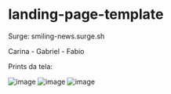 # landing-page-template
Surge: smiling-news.surge.sh

Carina - Gabriel - Fabio

Prints da tela:

![image](https://user-images.githubusercontent.com/88296045/132079173-db53a47a-b689-4dc9-8a49-a452e94ebaa7.png)
![image](https://user-images.githubusercontent.com/88296045/132079188-990162fd-1698-459e-b4f0-548884d8ba40.png)
![image](https://user-images.githubusercontent.com/88296045/132079200-90e540f1-e267-4873-9123-bbdd02cdd909.png)
